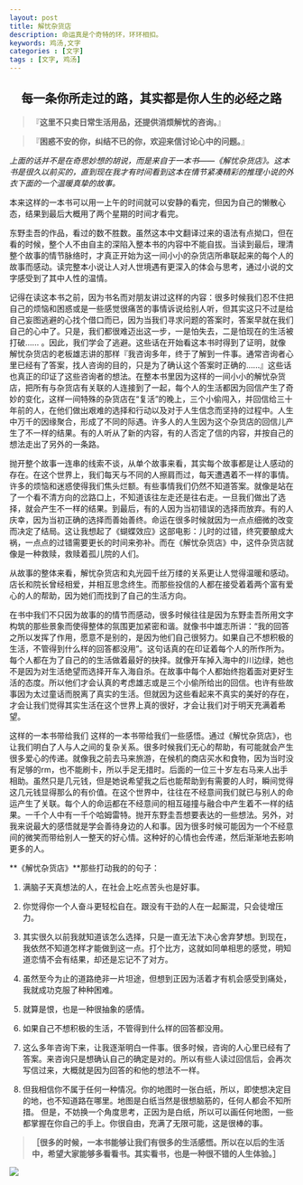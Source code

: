 ```yaml
---
layout: post
title: 解忧杂货店
description: 命运真是个奇特的环，环环相扣。
keywords: 鸡汤,文字
categories : [文字]
tags : [文字, 鸡汤]
---
```


## <center>每一条你所走过的路，其实都是你人生的必经之路  





> 『**这里不只卖日常生活用品，还提供消烦解忧的咨询。**』

> 『**困惑不安的你，纠结不已的你，欢迎来信讨论心中的问题。**』



*上面的话并不是在奇思妙想的胡说，而是来自于一本书——《解忧杂货店》。这本书是很久以前买的，直到现在我才有时间看到这本在情节紧凑精彩的推理小说的外衣下面的一个温暖真挚的故事。*



本来这样的一本书可以用一上午的时间就可以安静的看完，但因为自己的懒散心态，结果到最后大概用了两个星期的时间才看完。



东野圭吾的作品，看过的数不胜数。虽然这本中文翻译过来的语法有点拗口，但在看的时候，整个人不由自主的深陷入整本书的内容中不能自拔。当读到最后，理清整个故事的情节脉络时，才真正开始为这一间小小的杂货店所串联起来的每个人的故事而感动。读完整本小说让人对人世境遇有更深入的体会与思考，通过小说的文字感受到了其中人性的温情。



记得在读这本书之前，因为书名而对朋友讲过这样的内容：很多时候我们忍不住把自己的烦恼和困惑或是一些感觉很痛苦的事情诉说给别人听，但其实这只不过是给自己妄图逃避的心找个借口而已，因为当我们寻求问题的答案时，答案早就在我们自己的心中了。只是，我们都很难迈出这一步，一是怕失去，二是怕现在的生活被打破...... 。因此，我们学会了逃避。这些话在开始看这本书时得到了证明，就像解忧杂货店的老板雄志讲的那样『我咨询多年，终于了解到一件事。通常咨询者心里已经有了答案，找人咨询的目的，只是为了确认这个答案时正确的......』这些话也真正的印证了这些咨询者的想法。在整本书里因为这样的一间小小的解忧杂货店，把所有与杂货店有关联的人连接到了一起，每个人的生活都因为回信产生了奇妙的变化，这样一间特殊的杂货店在“复活”的晚上，三个小偷闯入，并回信给三十年前的人，在他们做出艰难的选择和行动以及对于人生信念而坚持的过程中。人生中万千的因缘聚合，形成了不同的际遇。许多人的人生因为这个杂货店的回信儿产生了不一样的结果。有的人听从了新的内容，有的人否定了信的内容，并按自己的想法走出了另外的一条路。



抛开整个故事一连串的线索不谈，从单个故事来看，其实每个故事都是让人感动的存在。在这个世界上，我们每天与不同的人擦肩而过，每天遭遇着不一样的事情。许多的烦恼和迷惑使得我们焦头烂额。有些事情我们仍然不知道答案。就像是站在了一个看不清方向的岔路口上，不知道该往左走还是往右走。一旦我们做出了选择，就会产生不一样的结果。到最后，有的人因为当初错误的选择而放弃。有的人庆幸，因为当初正确的选择而善始善终。命运在很多时候就因为一点点细微的改变而决定了结局。这让我想起了《蝴蝶效应》这部电影：儿时的过错，终究要酿成大祸，一点点的过错需要更长的时间来弥补。而在《解忧杂货店》中，这件杂货店就像是一种救赎，救赎着孤儿院的人们。



从故事的整体来看，解忧杂货店和丸光园千丝万缕的关系更让人觉得温暖和感动。店长和院长曾经相爱，并相互思念终生。而那些投信的人都在接受着着两个富有爱心的人的帮助，因为她们而找到了自己的生活方向。



在书中我们不只因为故事的的情节而感动，很多时候往往是因为东野圭吾所用文字构筑的那些景象而使得整体的氛围更加紧密和谐。就像书中雄志所讲：“我的回答之所以发挥了作用，愿意不是别的，是因为他们自己很努力。如果自己不想积极的生活，不管得到什么样的回答都没用”。这句话真的在印证着每个人的所作所为。每个人都在为了自己的的生活做着最好的抉择。就像开车掉入海中的川边绿，她也不是因为对生活绝望而选择开车入海自杀。在故事中每个人都始终抱着面对更好生活的态度。所以他们才会认真的考虑雄志或是三个小偷所给出的回信。也许有些故事因为太过童话而脱离了真实的生活。但就因为这些看起来不真实的美好的存在，才会让我们觉得其实生活在这个世界上真的很好，才会让我们对于明天充满着希望。



这样的一本书带给我们 这样的一本书带给我们一些感悟。通过《解忧杂货店》，也让我们明白了人与人之间的复杂关系。很多时候我们无心的帮助，有可能就会产生很多爱心的传递。就像我之前去马来旅游，在候机的商店买水和食物，因为当时没有足够的rm，也不能刷卡，所以手足无措时。后面的一位三十岁左右马来人出手相助。虽然只是几元钱，但是她说希望我之后也能帮助到有需要的人时，瞬间觉得这几元钱显得那么的有价值。在这个世界中，往往在不经意间我们就已与别人的命运产生了关联。每个人的命运都在不经意间的相互碰撞与融合中产生着不一样的结果。一千个人中有一千个哈姆雷特。抛开东野圭吾想要表达的一些想法。另外，对我来说最大的感悟就是学会善待身边的人和事。因为很多时候可能因为一个不经意间的微笑而带给别人一整天的好心情。这种好的心情也会传递，然后渐渐地去影响更多的人。



**《解忧杂货店》**那些打动我的的句子：

1. 满脑子天真想法的人，在社会上吃点苦头也是好事。

2. 你觉得你一个人奋斗更轻松自在。跟没有干劲的人在一起厮混，只会徒增压力。

3. 其实很久以前我就知道该怎么选择，只是一直无法下决心舍弃梦想。到现在，我依然不知道怎样才能做到这一点。打个比方，这就如同单相思的感觉，明知道恋情不会有结果，却还是忘记不了对方。

4. 虽然至今为止的道路绝非一片坦途，但想到正因为活着才有机会感受到痛处，我就成功克服了种种困难。

5. 就算是恨，也是一种很抽象的感情。

6. 如果自己不想积极的生活，不管得到什么样的回答都没用。

7. 这么多年咨询下来，让我逐渐明白一件事。很多时候，咨询的人心里已经有了答案。来咨询只是想确认自己的确定是对的。所以有些人读过回信后，会再次写信过来，大概就是因为回答的和他的想法不一样。

8. 但我相信你不属于任何一种情况。你的地图时一张白纸，所以，即使想决定目的地，也不知道路在哪里。地图是白纸当然是很想脑筋的，任何人都会不知所措。 但是，不妨换一个角度思考，正因为是白纸，所以可以画任何地图，一些都掌握在你自己的手上。你很自由，充满了无限可能，这是很棒的事。



> **［很多的时候，一本书能够让我们有很多的生活感悟。所以在以后的生活中，希望大家能够多看看书。其实看书，也是一种很不错的人生体验。］**

![](http://b-ssl.duitang.com/uploads/item/201705/15/20170515222014_YkAEM.jpeg)